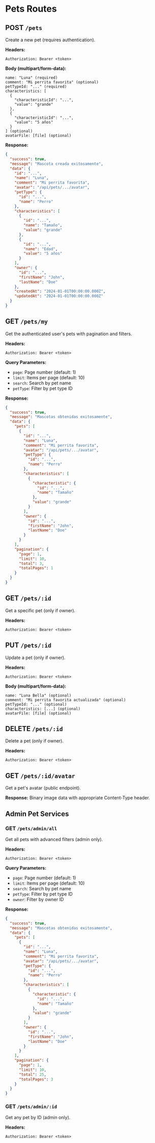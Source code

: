 # Pets Routes

## POST `/pets`
Create a new pet (requires authentication).

**Headers:**
```
Authorization: Bearer <token>
```

**Body (multipart/form-data):**
```
name: "Luna" (required)
comment: "Mi perrita favorita" (optional)
petTypeId: "..." (required)
characteristics: [
  {
    "characteristicId": "...",
    "value": "grande"
  },
  {
    "characteristicId": "...",
    "value": "5 años"
  }
] (optional)
avatarFile: [file] (optional)
```

**Response:**
```json
{
  "success": true,
  "message": "Mascota creada exitosamente",
  "data": {
    "id": "...",
    "name": "Luna",
    "comment": "Mi perrita favorita",
    "avatar": "/api/pets/.../avatar",
    "petType": {
      "id": "...",
      "name": "Perro"
    },
    "characteristics": [
      {
        "id": "...",
        "name": "Tamaño",
        "value": "grande"
      },
      {
        "id": "...",
        "name": "Edad",
        "value": "5 años"
      }
    ],
    "owner": {
      "id": "...",
      "firstName": "John",
      "lastName": "Doe"
    },
    "createdAt": "2024-01-01T00:00:00.000Z",
    "updatedAt": "2024-01-01T00:00:00.000Z"
  }
}
```

## GET `/pets/my`
Get the authenticated user's pets with pagination and filters.

**Headers:**
```
Authorization: Bearer <token>
```

**Query Parameters:**
- `page`: Page number (default: 1)
- `limit`: Items per page (default: 10)
- `search`: Search by pet name
- `petType`: Filter by pet type ID

**Response:**
```json
{
  "success": true,
  "message": "Mascotas obtenidas exitosamente",
  "data": {
    "pets": [
      {
        "id": "...",
        "name": "Luna",
        "comment": "Mi perrita favorita",
        "avatar": "/api/pets/.../avatar",
        "petType": {
          "id": "...",
          "name": "Perro"
        },
        "characteristics": [
          {
            "characteristic": {
              "id": "...",
              "name": "Tamaño"
            },
            "value": "grande"
          }
        ],
        "owner": {
          "id": "...",
          "firstName": "John",
          "lastName": "Doe"
        }
      }
    ],
    "pagination": {
      "page": 1,
      "limit": 10,
      "total": 3,
      "totalPages": 1
    }
  }
}
```

## GET `/pets/:id`
Get a specific pet (only if owner).

**Headers:**
```
Authorization: Bearer <token>
```

## PUT `/pets/:id`
Update a pet (only if owner).

**Headers:**
```
Authorization: Bearer <token>
```

**Body (multipart/form-data):**
```
name: "Luna Bella" (optional)
comment: "Mi perrita favorita actualizada" (optional)
petTypeId: "..." (optional)
characteristics: [...] (optional)
avatarFile: [file] (optional)
```

## DELETE `/pets/:id`
Delete a pet (only if owner).

**Headers:**
```
Authorization: Bearer <token>
```

## GET `/pets/:id/avatar`
Get a pet's avatar (public endpoint).

**Response:** Binary image data with appropriate Content-Type header.

## Admin Pet Services

### GET `/pets/admin/all`
Get all pets with advanced filters (admin only).

**Headers:**
```
Authorization: Bearer <token>
```

**Query Parameters:**
- `page`: Page number (default: 1)
- `limit`: Items per page (default: 10)
- `search`: Search by pet name
- `petType`: Filter by pet type ID
- `owner`: Filter by owner ID

**Response:**
```json
{
  "success": true,
  "message": "Mascotas obtenidas exitosamente",
  "data": {
    "pets": [
      {
        "id": "...",
        "name": "Luna",
        "comment": "Mi perrita favorita",
        "avatar": "/api/pets/.../avatar",
        "petType": {
          "id": "...",
          "name": "Perro"
        },
        "characteristics": [
          {
            "characteristic": {
              "id": "...",
              "name": "Tamaño"
            },
            "value": "grande"
          }
        ],
        "owner": {
          "id": "...",
          "firstName": "John",
          "lastName": "Doe"
        }
      }
    ],
    "pagination": {
      "page": 1,
      "limit": 10,
      "total": 25,
      "totalPages": 3
    }
  }
}
```

### GET `/pets/admin/:id`
Get any pet by ID (admin only).

**Headers:**
```
Authorization: Bearer <token>
``` 